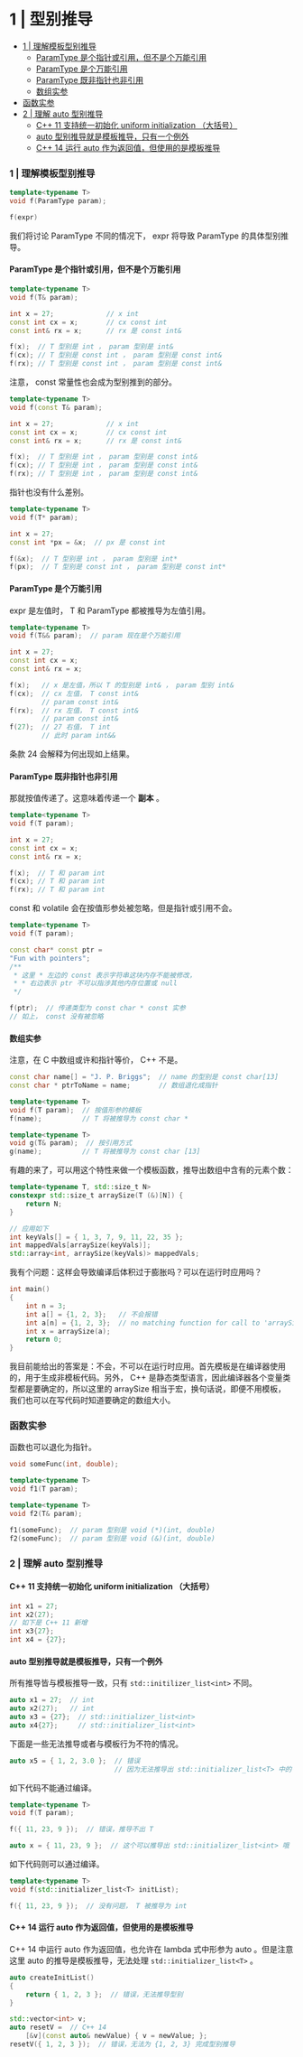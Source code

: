 # 1 | 型别推导

<!-- @import "[TOC]" {cmd="toc" depthFrom=3 depthTo=6 orderedList=false} -->

<!-- code_chunk_output -->

- [1 | 理解模板型别推导](#1-理解模板型别推导)
  - [ParamType 是个指针或引用，但不是个万能引用](#paramtype-是个指针或引用但不是个万能引用)
  - [ParamType 是个万能引用](#paramtype-是个万能引用)
  - [ParamType 既非指针也非引用](#paramtype-既非指针也非引用)
  - [数组实参](#数组实参)
- [函数实参](#函数实参)
- [2 | 理解 auto 型别推导](#2-理解-auto-型别推导)
  - [C++ 11 支持统一初始化 uniform initialization （大括号）](#c-11-支持统一初始化-uniform-initialization-大括号)
  - [auto 型别推导就是模板推导，只有一个例外](#auto-型别推导就是模板推导只有一个例外)
  - [C++ 14 运行 auto 作为返回值，但使用的是模板推导](#c-14-运行-auto-作为返回值但使用的是模板推导)

<!-- /code_chunk_output -->

### 1 | 理解模板型别推导

```cpp
template<typename T>
void f(ParamType param);

f(expr)
```

我们将讨论 ParamType 不同的情况下， expr 将导致 ParamType 的具体型别推导。

#### ParamType 是个指针或引用，但不是个万能引用

```cpp
template<typename T>
void f(T& param);

int x = 27;             // x int
const int cx = x;       // cx const int
const int& rx = x;      // rx 是 const int&

f(x);  // T 型别是 int ， param 型别是 int&
f(cx); // T 型别是 const int ， param 型别是 const int&
f(rx); // T 型别是 const int ， param 型别是 const int&
```

注意， const 常量性也会成为型别推到的部分。

```cpp
template<typename T>
void f(const T& param);

int x = 27;             // x int
const int cx = x;       // cx const int
const int& rx = x;      // rx 是 const int&

f(x);  // T 型别是 int ， param 型别是 const int&
f(cx); // T 型别是 int ， param 型别是 const int&
f(rx); // T 型别是 int ， param 型别是 const int&
```

指针也没有什么差别。

```cpp
template<typename T>
void f(T* param);

int x = 27;
const int *px = &x;  // px 是 const int

f(&x);  // T 型别是 int ， param 型别是 int*
f(px);  // T 型别是 const int ， param 型别是 const int*
```

#### ParamType 是个万能引用

expr 是左值时， T 和 ParamType 都被推导为左值引用。

```cpp
template<typename T>
void f(T&& param);  // param 现在是个万能引用

int x = 27;
const int cx = x;
const int& rx = x;

f(x);   // x 是左值，所以 T 的型别是 int& ， param 型别 int&
f(cx);  // cx 左值， T const int&
        // param const int&
f(rx);  // rx 左值， T const int&
        // param const int&
f(27);  // 27 右值， T int
        // 此时 param int&&
```

条款 24 会解释为何出现如上结果。

#### ParamType 既非指针也非引用

那就按值传递了。这意味着传递一个 **副本** 。

```cpp
template<typename T>
void f(T param);

int x = 27;
const int cx = x;
const int& rx = x;

f(x);  // T 和 param int
f(cx); // T 和 param int
f(rx); // T 和 param int
```

const 和 volatile 会在按值形参处被忽略，但是指针或引用不会。

```cpp
template<typename T>
void f(T param);

const char* const ptr = 
"Fun with pointers";
/**
 * 这里 * 左边的 const 表示字符串这块内存不能被修改，
 * * 右边表示 ptr 不可以指涉其他内存位置或 null
 */

f(ptr);  // 传递类型为 const char * const 实参
// 如上， const 没有被忽略
```

#### 数组实参

注意，在 C 中数组或许和指针等价， C++ 不是。

```cpp
const char name[] = "J. P. Briggs";  // name 的型别是 const char[13]
const char * ptrToName = name;       // 数组退化成指针

template<typename T>
void f(T param);  // 按值形参的模板
f(name);          // T 将被推导为 const char *

template<typename T>
void g(T& param);  // 按引用方式
g(name);          // T 将被推导为 const char [13]
```

有趣的来了，可以用这个特性来做一个模板函数，推导出数组中含有的元素个数：

```cpp
template<typename T, std::size_t N>
constexpr std::size_t arraySize(T (&)[N]) {
    return N;
}

// 应用如下
int keyVals[] = { 1, 3, 7, 9, 11, 22, 35 };
int mappedVals[arraySize(keyVals)];
std::array<int, arraySize(keyVals)> mappedVals;
```

我有个问题：这样会导致编译后体积过于膨胀吗？可以在运行时应用吗？

```cpp
int main()
{
    int n = 3;
    int a[] = {1, 2, 3};   // 不会报错
    int a[n] = {1, 2, 3};  // no matching function for call to 'arraySize(int [n])
    int x = arraySize(a);
    return 0;
}
```

我目前能给出的答案是：不会，不可以在运行时应用。首先模板是在编译器使用的，用于生成非模板代码。另外， C++ 是静态类型语言，因此编译器各个变量类型都是要确定的，所以这里的 arraySize 相当于宏，换句话说，即便不用模板，我们也可以在写代码时知道要确定的数组大小。

### 函数实参

函数也可以退化为指针。

```cpp
void someFunc(int, double);

template<typename T>
void f1(T param);

template<typename T>
void f2(T& param);

f1(someFunc);  // param 型别是 void (*)(int, double)
f2(someFunc);  // param 型别是 void (&)(int, double)
```

### 2 | 理解 auto 型别推导

#### C++ 11 支持统一初始化 uniform initialization （大括号）

```cpp
int x1 = 27;
int x2(27);
// 如下是 C++ 11 新增
int x3{27};
int x4 = {27};
```

#### auto 型别推导就是模板推导，只有一个例外

所有推导皆与模板推导一致，只有 `std::initilizer_list<int>` 不同。

```cpp
auto x1 = 27;  // int
auto x2(27);   // int
auto x3 = {27};  // std::initializer_list<int>
auto x4{27};     // std::initializer_list<int>
```

下面是一些无法推导或者与模板行为不符的情况。

```cpp
auto x5 = { 1, 2, 3.0 };  // 错误
                          // 因为无法推导出 std::initializer_list<T> 中的 T
```

如下代码不能通过编译。

```cpp
template<typename T>
void f(T param);

f({ 11, 23, 9 });  // 错误，推导不出 T

auto x = { 11, 23, 9 };  // 这个可以推导出 std::initializer_list<int> 哦
```

如下代码则可以通过编译。

```cpp
template<typename T>
void f(std::initializer_list<T> initList);

f({ 11, 23, 9 });  // 没有问题， T 被推导为 int
```

#### C++ 14 运行 auto 作为返回值，但使用的是模板推导

C++ 14 中运行 auto 作为返回值，也允许在 lambda 式中形参为 auto 。但是注意这里 auto 的推导是模板推导，无法处理 `std::initializer_list<T>` 。

```cpp
auto createInitList()
{
    return { 1, 2, 3 };  // 错误，无法推导型别
}

std::vector<int> v;
auto resetV =  // C++ 14
    [&v](const auto& newValue) { v = newValue; };
resetV({ 1, 2, 3 });  // 错误，无法为 {1, 2, 3} 完成型别推导
```